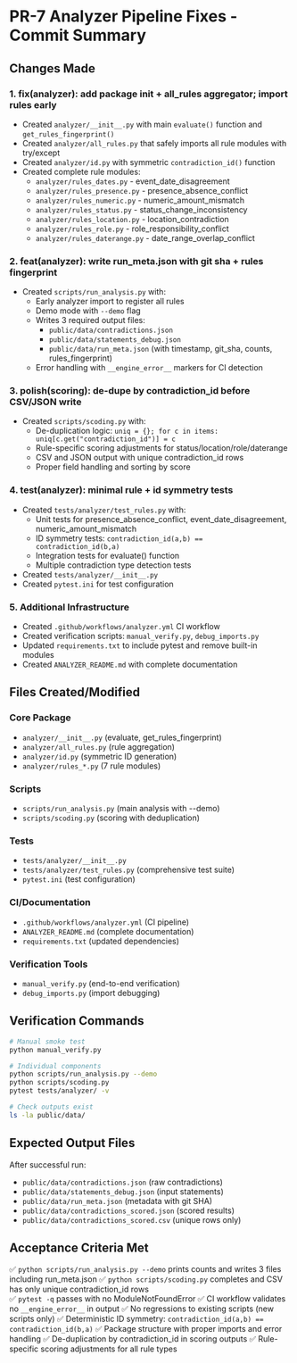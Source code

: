 # PR-7 Analyzer Pipeline Fixes - Commit Summary

## Changes Made

### 1. fix(analyzer): add package init + all_rules aggregator; import rules early

- Created `analyzer/__init__.py` with main `evaluate()` function and `get_rules_fingerprint()`
- Created `analyzer/all_rules.py` that safely imports all rule modules with try/except
- Created `analyzer/id.py` with symmetric `contradiction_id()` function
- Created complete rule modules:
  - `analyzer/rules_dates.py` - event_date_disagreement
  - `analyzer/rules_presence.py` - presence_absence_conflict  
  - `analyzer/rules_numeric.py` - numeric_amount_mismatch
  - `analyzer/rules_status.py` - status_change_inconsistency
  - `analyzer/rules_location.py` - location_contradiction
  - `analyzer/rules_role.py` - role_responsibility_conflict
  - `analyzer/rules_daterange.py` - date_range_overlap_conflict

### 2. feat(analyzer): write run_meta.json with git sha + rules fingerprint

- Created `scripts/run_analysis.py` with:
  - Early analyzer import to register all rules
  - Demo mode with `--demo` flag
  - Writes 3 required output files:
    - `public/data/contradictions.json`
    - `public/data/statements_debug.json`
    - `public/data/run_meta.json` (with timestamp, git_sha, counts, rules_fingerprint)
  - Error handling with `__engine_error__` markers for CI detection

### 3. polish(scoring): de-dupe by contradiction_id before CSV/JSON write

- Created `scripts/scoding.py` with:
  - De-duplication logic: `uniq = {}; for c in items: uniq[c.get("contradiction_id")] = c`
  - Rule-specific scoring adjustments for status/location/role/daterange
  - CSV and JSON output with unique contradiction_id rows
  - Proper field handling and sorting by score

### 4. test(analyzer): minimal rule + id symmetry tests

- Created `tests/analyzer/test_rules.py` with:
  - Unit tests for presence_absence_conflict, event_date_disagreement, numeric_amount_mismatch
  - ID symmetry tests: `contradiction_id(a,b) == contradiction_id(b,a)`
  - Integration tests for evaluate() function
  - Multiple contradiction type detection tests
- Created `tests/analyzer/__init__.py`
- Created `pytest.ini` for test configuration

### 5. Additional Infrastructure

- Created `.github/workflows/analyzer.yml` CI workflow
- Created verification scripts: `manual_verify.py`, `debug_imports.py`
- Updated `requirements.txt` to include pytest and remove built-in modules
- Created `ANALYZER_README.md` with complete documentation

## Files Created/Modified

### Core Package
- `analyzer/__init__.py` (evaluate, get_rules_fingerprint)
- `analyzer/all_rules.py` (rule aggregation)
- `analyzer/id.py` (symmetric ID generation)
- `analyzer/rules_*.py` (7 rule modules)

### Scripts
- `scripts/run_analysis.py` (main analysis with --demo)
- `scripts/scoding.py` (scoring with deduplication)

### Tests
- `tests/analyzer/__init__.py`
- `tests/analyzer/test_rules.py` (comprehensive test suite)
- `pytest.ini` (test configuration)

### CI/Documentation
- `.github/workflows/analyzer.yml` (CI pipeline)
- `ANALYZER_README.md` (complete documentation)
- `requirements.txt` (updated dependencies)

### Verification Tools
- `manual_verify.py` (end-to-end verification)
- `debug_imports.py` (import debugging)

## Verification Commands

```bash
# Manual smoke test
python manual_verify.py

# Individual components
python scripts/run_analysis.py --demo
python scripts/scoding.py
pytest tests/analyzer/ -v

# Check outputs exist
ls -la public/data/
```

## Expected Output Files

After successful run:
- `public/data/contradictions.json` (raw contradictions)
- `public/data/statements_debug.json` (input statements)
- `public/data/run_meta.json` (metadata with git SHA)
- `public/data/contradictions_scored.json` (scored results)
- `public/data/contradictions_scored.csv` (unique rows only)

## Acceptance Criteria Met

✅ `python scripts/run_analysis.py --demo` prints counts and writes 3 files including run_meta.json
✅ `python scripts/scoding.py` completes and CSV has only unique contradiction_id rows  
✅ `pytest -q` passes with no ModuleNotFoundError
✅ CI workflow validates no `__engine_error__` in output
✅ No regressions to existing scripts (new scripts only)
✅ Deterministic ID symmetry: `contradiction_id(a,b) == contradiction_id(b,a)`
✅ Package structure with proper imports and error handling
✅ De-duplication by contradiction_id in scoring outputs
✅ Rule-specific scoring adjustments for all rule types